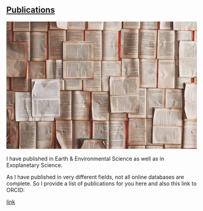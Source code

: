 ## [Publications ](/research/publications)

![image alt title](/images/small/books.jpg)

I have published in Earth & Environmental Science as well as in Exoplanetary Science.

As I have published in very different fields, not all online databases are complete. So I provide a list of publications for you here and also this link to ORCID:

[link](https://orcid.org/0000-0001-6110-4610)

